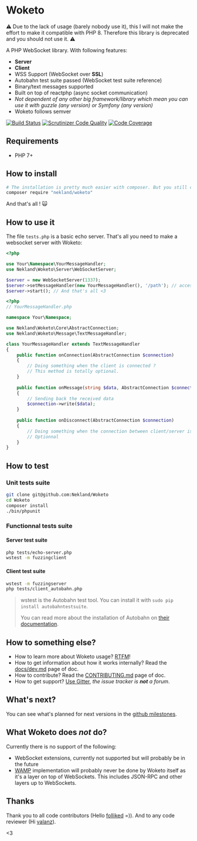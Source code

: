 Woketo
======

⚠️ Due to the lack of usage (barely nobody use it), this I will not make the effort to make it compatible with PHP 8. Therefore this library is deprecated and you should not use it. ⚠️


A PHP WebSocket library. With following features:

* **Server**
* **Client**
* WSS Support (WebSocket over **SSL**)
* Autobahn test suite passed (WebSocket test suite reference)
* Binary/text messages supported
* Built on top of reactphp (async socket communication)
* *Not dependent of any other big framework/library which mean you can use it with guzzle (any version) or Symfony (any version)*
* Woketo follows semver

[![Build Status](https://travis-ci.org/Nekland/Woketo.svg?branch=master)](https://travis-ci.org/Nekland/Woketo) [![Scrutinizer Code Quality](https://scrutinizer-ci.com/g/Nekland/Woketo/badges/quality-score.png?b=master)](https://scrutinizer-ci.com/g/Nekland/Woketo/?branch=master) [![Code Coverage](https://scrutinizer-ci.com/g/Nekland/Woketo/badges/coverage.png?b=master)](https://scrutinizer-ci.com/g/Nekland/Woketo/?branch=master)

Requirements
------------

* PHP 7+

How to install
--------------

```bash
# The installation is pretty much easier with composer. But you still can use it as git submodule !
composer require "nekland/woketo"
```

And that's all ! :scream_cat: 

How to use it
-------------

The file `tests.php` is a basic echo server. That's all you need to make a websocket server with Woketo:


```php
<?php

use Your\Namespace\YourMessageHandler;
use Nekland\Woketo\Server\WebSocketServer;

$server = new WebSocketServer(1337);
$server->setMessageHandler(new YourMessageHandler(), '/path'); // accessible on ws://127.0.0.1:1337/path
$server->start(); // And that's all <3
```

```php
<?php
// YourMessageHandler.php

namespace Your\Namespace;

use Nekland\Woketo\Core\AbstractConnection;
use Nekland\Woketo\Message\TextMessageHandler;

class YourMessageHandler extends TextMessageHandler
{
    public function onConnection(AbstractConnection $connection)
    {
        // Doing something when the client is connected ?
        // This method is totally optional.
    }
    
    public function onMessage(string $data, AbstractConnection $connection)
    {
        // Sending back the received data
        $connection->write($data);
    }
    
    public function onDisconnect(AbstractConnection $connection)
    {
        // Doing something when the connection between client/server is disconnecting
        // Optionnal
    }
}
```

How to test
-----------

### Unit tests suite

```bash
git clone git@github.com:Nekland/Woketo
cd Woketo
composer install
./bin/phpunit
```


### Functionnal tests suite

#### Server test suite

```bash
php tests/echo-server.php
wstest -m fuzzingclient
```

#### Client test suite

```bash
wstest -m fuzzingserver
php tests/client_autobahn.php
```

> wstest is the Autobahn test tool. You can install it with `sudo pip install autobahntestsuite`.
>
> You can read more about the installation of Autobahn on
> [their documentation](http://autobahn.ws/testsuite/installation.html#installation).

How to something else?
-----------------------

* How to learn more about Woketo usage? [RTFM](docs/index.md)!
* How to get information about how it works internally? Read the [docs/dev.md](docs/dev.md) page of doc.
* How to contribute? Read the [CONTRIBUTING.md](CONTRIBUTING.md) page of doc.
* How to get support? [Use Gitter](http://gitter.im/Nekland/Woketo), _the issue tracker is **not** a forum_.

What's next?
-------------

You can see what's planned for next versions in the [github milestones](https://github.com/Nekland/Woketo/milestones).

What Woketo does _not_ do?
---------------------------

Currently there is no support of the following:

- WebSocket extensions, currently not supported but will probably be in the future
- [WAMP](http://wamp-proto.org/) implementation will probably never be done by Woketo itself as it's a layer on top of
  WebSockets. This includes JSON-RPC and other layers up to WebSockets.


Thanks
------

Thank you to all code contributors (Hello [folliked](https://github.com/folliked) =)). And to any code reviewer (Hi [valanz](https://github.com/valanz)).

<3
